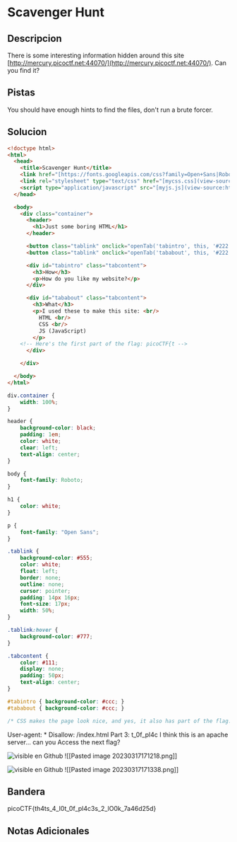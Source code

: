 # Scavenger Hunt

## Descripcion
There is some interesting information hidden around this site [http://mercury.picoctf.net:44070/](http://mercury.picoctf.net:44070/). Can you find it?

## Pistas
You should have enough hints to find the files, don't run a brute forcer.

## Solucion 
```html
<!doctype html>
<html>
  <head>
    <title>Scavenger Hunt</title>
    <link href="[https://fonts.googleapis.com/css?family=Open+Sans|Roboto](view-source:https://fonts.googleapis.com/css?family=Open+Sans|Roboto)" rel="stylesheet">
    <link rel="stylesheet" type="text/css" href="[mycss.css](view-source:http://mercury.picoctf.net:44070/mycss.css)">
    <script type="application/javascript" src="[myjs.js](view-source:http://mercury.picoctf.net:44070/myjs.js)"></script>
  </head>

  <body>
    <div class="container">
      <header>
		<h1>Just some boring HTML</h1>
      </header>

      <button class="tablink" onclick="openTab('tabintro', this, '#222')" id="defaultOpen">How</button>
      <button class="tablink" onclick="openTab('tababout', this, '#222')">What</button>

      <div id="tabintro" class="tabcontent">
		<h3>How</h3>
		<p>How do you like my website?</p>
      </div>

      <div id="tababout" class="tabcontent">
		<h3>What</h3>
		<p>I used these to make this site: <br/>
		  HTML <br/>
		  CSS <br/>
		  JS (JavaScript)
		</p>
	<!-- Here's the first part of the flag: picoCTF{t -->
      </div>

    </div>

  </body>
</html>
```

```css
div.container {
    width: 100%;
}

header {
    background-color: black;
    padding: 1em;
    color: white;
    clear: left;
    text-align: center;
}

body {
    font-family: Roboto;
}

h1 {
    color: white;
}

p {
    font-family: "Open Sans";
}

.tablink {
    background-color: #555;
    color: white;
    float: left;
    border: none;
    outline: none;
    cursor: pointer;
    padding: 14px 16px;
    font-size: 17px;
    width: 50%;
}

.tablink:hover {
    background-color: #777;
}

.tabcontent {
    color: #111;
    display: none;
    padding: 50px;
    text-align: center;
}

#tabintro { background-color: #ccc; }
#tababout { background-color: #ccc; }

/* CSS makes the page look nice, and yes, it also has part of the flag. Here's part 2: h4ts_4_l0 */
```

User-agent: *
Disallow: /index.html
 Part 3: t_0f_pl4c
 I think this is an apache server... can you Access the next flag?
 
 ![visible en Github](https://github.com/Alexlife2002003/ChallengesCTF/blob/main/Retos-Seguridad/Actividad%2007%20-Retos%20web%20parte%203/Pasted%20image%2020230317171218.png)
![[Pasted image 20230317171218.png]]

![visible en Github](https://github.com/Alexlife2002003/ChallengesCTF/blob/main/Retos-Seguridad/Actividad%2007%20-Retos%20web%20parte%203/Pasted%20image%2020230317171338.png)
![[Pasted image 20230317171338.png]]
## Bandera
picoCTF{th4ts_4_l0t_0f_pl4c3s_2_lO0k_7a46d25d}

## Notas Adicionales 

